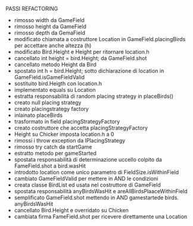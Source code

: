 PASSI REFACTORING

* rimosso width da GameField
* rimosso height da GameField
* rimosso depth da GemaField
* modificato chiamata a costruttore Location in GameField.placingBirds per accettare anche altezza (h)
* modificato Bird.Height e Height per ritornare location.h
* cancellato int height = bird.Height; da GameField.shot
* cancellato metodo Height da Bird
* spostato int h = bird.Height; sotto dichiarazione di location in GameField.isGameFieldValid
* sostituito bird.Heigth con location.h
* implementato equals su Location
* estratta responsabilità di random placing strategy in placeBirds()
* creato null placing strategy
* creato placingstrategy factory
* inlainato placeBirds
* trasformato in field placingStrategyFactory
* creato costruttore che accetta placingStrategyFactory
* Height su Chicker imposta location.h a 0
* rimossi i throw exception da IPlacingStrategy
* rimosso try catch da startGame
* estratto metodo per gameStarted 
* spostata responsabilità di determinazione uccello colpito da FameField.shot a bird.wasHit
* introdotto location come unico parametro di FieldSize.isWithinField
* cambiato GameFieldValid per mettere in AND le condizioni
* creata classe BirdList ed usata nel costruttore di GameField
* spostata responsabilità anyBirdsWasHit e areAllBirdsPlaaceWithinField
* semplificato GameField.shot mettendo in AND gamestartede birds. anyBirdsWasHit
* cancellato Bird.Height e overridato su Chicken
* cambiata firma FameField.shot per ricevere direttamente una Location

